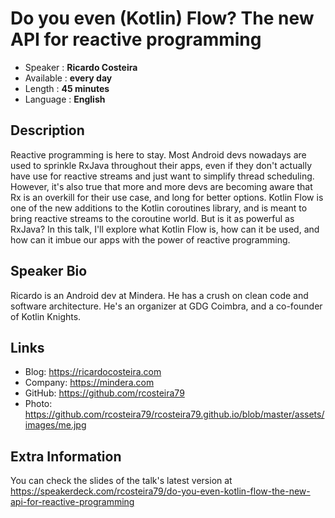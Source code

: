 # Do you even (Kotlin) Flow? The new API for reactive programming

* Speaker : **Ricardo Costeira**
* Available : **every day**
* Length : **45 minutes**
* Language : **English**

## Description

Reactive programming is here to stay.
Most Android devs nowadays are used to sprinkle RxJava throughout their apps, even if they don't actually have use for reactive streams and just want to simplify thread scheduling. However, it's also true that more and more devs are becoming aware that Rx is an overkill for their use case, and long for better options.
Kotlin Flow is one of the new additions to the Kotlin coroutines library, and is meant to bring reactive streams to the coroutine world. But is it as powerful as RxJava?
In this talk, I'll explore what Kotlin Flow is, how can it be used, and how can it imbue our apps with the power of reactive programming.

## Speaker Bio

Ricardo is an Android dev at Mindera. He has a crush on clean code and software architecture. He's an organizer at GDG Coimbra, and a co-founder of Kotlin Knights.

## Links

* Blog: https://ricardocosteira.com
* Company: https://mindera.com
* GitHub: https://github.com/rcosteira79
* Photo: https://github.com/rcosteira79/rcosteira79.github.io/blob/master/assets/images/me.jpg

## Extra Information

You can check the slides of the talk's latest version at https://speakerdeck.com/rcosteira79/do-you-even-kotlin-flow-the-new-api-for-reactive-programming
